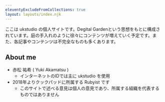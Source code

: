 ```yaml
---
eleventyExcludeFromCollections: true
layout: layouts/index.njk
---
```


ここは ukstudio の個人サイトです。Degital Gardenという思想をもとに構成されています。庭の手入れのように徐々にコンテンツが増えていく予定です。また、各記事やコンテンツは不完全なものも多くあります。

## About me

- 赤松 祐希 ( Yuki Akamatsu )
	- インターネットのIDでは主に ukstudio を使用
- 2018年よりクックパッドに所属する Rubyist です
	- このサイトで述べる意見は個人の意見であり、所属する組織を代表するものではありません